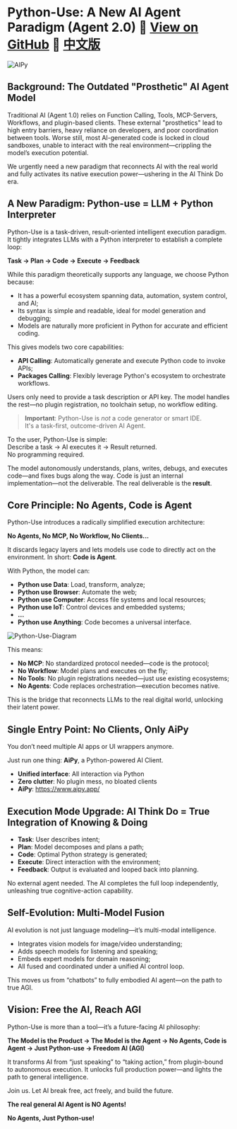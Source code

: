 # Python-Use: A New AI Agent Paradigm (Agent 2.0) 🔗 [View on GitHub](https://github.com/knownsec/aipyapp)  🔗 [中文版](https://github.com/knownsec/aipyapp/blob/main/docs/README.zh.md)

<img src="aipy.jpg" alt="AIPy">

## Background: The Outdated "Prosthetic" AI Agent Model

Traditional AI (Agent 1.0) relies on Function Calling, Tools, MCP-Servers, Workflows, and plugin-based clients. These external "prosthetics" lead to high entry barriers, heavy reliance on developers, and poor coordination between tools. Worse still, most AI-generated code is locked in cloud sandboxes, unable to interact with the real environment—crippling the model’s execution potential.

We urgently need a new paradigm that reconnects AI with the real world and fully activates its native execution power—ushering in the AI Think Do era.

## A New Paradigm: Python-use = LLM + Python Interpreter

Python-Use is a task-driven, result-oriented intelligent execution paradigm. It tightly integrates LLMs with a Python interpreter to establish a complete loop:

**Task → Plan → Code → Execute → Feedback**

While this paradigm theoretically supports any language, we choose Python because:

- It has a powerful ecosystem spanning data, automation, system control, and AI;
- Its syntax is simple and readable, ideal for model generation and debugging;
- Models are naturally more proficient in Python for accurate and efficient coding.

This gives models two core capabilities:

- **API Calling**: Automatically generate and execute Python code to invoke APIs;
- **Packages Calling**: Flexibly leverage Python's ecosystem to orchestrate workflows.

Users only need to provide a task description or API key. The model handles the rest—no plugin registration, no toolchain setup, no workflow editing.

> **Important**: Python-Use is *not* a code generator or smart IDE.  
> It's a task-first, outcome-driven AI Agent.

To the user, Python-Use is simple:  
Describe a task → AI executes it → Result returned.  
No programming required.

The model autonomously understands, plans, writes, debugs, and executes code—and fixes bugs along the way. Code is just an internal implementation—not the deliverable. The real deliverable is the **result**.

## Core Principle: No Agents, Code is Agent

Python-Use introduces a radically simplified execution architecture:

**No Agents, No MCP, No Workflow, No Clients...**

It discards legacy layers and lets models use code to directly act on the environment. In short: **Code is Agent**.

With Python, the model can:

- **Python use Data**: Load, transform, analyze;
- **Python use Browser**: Automate the web;
- **Python use Computer**: Access file systems and local resources;
- **Python use IoT**: Control devices and embedded systems;
- **...** 
- **Python use Anything**: Code becomes a universal interface.

![Python-Use-Diagram](python-use-wf.png)

This means:

- **No MCP**: No standardized protocol needed—code is the protocol;
- **No Workflow**: Model plans and executes on the fly;
- **No Tools**: No plugin registrations needed—just use existing ecosystems;
- **No Agents**: Code replaces orchestration—execution becomes native.

This is the bridge that reconnects LLMs to the real digital world, unlocking their latent power.

## Single Entry Point: No Clients, Only AiPy

You don’t need multiple AI apps or UI wrappers anymore.

Just run one thing: **AiPy**, a Python-powered AI Client.

- **Unified interface**: All interaction via Python
- **Zero clutter**: No plugin mess, no bloated clients
- **AiPy**: https://www.aipy.app/

## Execution Mode Upgrade: AI Think Do = True Integration of Knowing & Doing

- **Task**: User describes intent;
- **Plan**: Model decomposes and plans a path;
- **Code**: Optimal Python strategy is generated;
- **Execute**: Direct interaction with the environment;
- **Feedback**: Output is evaluated and looped back into planning.

No external agent needed. The AI completes the full loop independently, unleashing true cognitive-action capability.

## Self-Evolution: Multi-Model Fusion

AI evolution is not just language modeling—it’s multi-modal intelligence.

- Integrates vision models for image/video understanding;
- Adds speech models for listening and speaking;
- Embeds expert models for domain reasoning;
- All fused and coordinated under a unified AI control loop.

This moves us from “chatbots” to fully embodied AI agent—on the path to true AGI.

## Vision: Free the AI, Reach AGI

Python-Use is more than a tool—it’s a future-facing AI philosophy:

**The Model is the Product → The Model is the Agent → No Agents, Code is Agent → Just Python-use → Freedom AI (AGI)**

It transforms AI from “just speaking” to “taking action,” from plugin-bound to autonomous execution. It unlocks full production power—and lights the path to general intelligence.

Join us. Let AI break free, act freely, and build the future.

**The real general AI Agent is NO Agents!** 

**No Agents, Just Python-use!**



